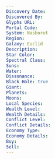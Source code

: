 ```yaml
---
Discovery Date:
Discovered By:
Glyphs URL:
Portal Code:
System: Nasborut
Region:
Galaxy: Euclid
Description:
Star Color:
Spectral Class:
Suns:
Water:
Dissonance:
Black Hole: true
Giant:
Planets:
Moons:
Local Species:
Wealth Level:
Wealth Details:
Conflict Level:
Conflict Details:
Economy Type:
Economy Details:
Buy:
Sell:
---
```

